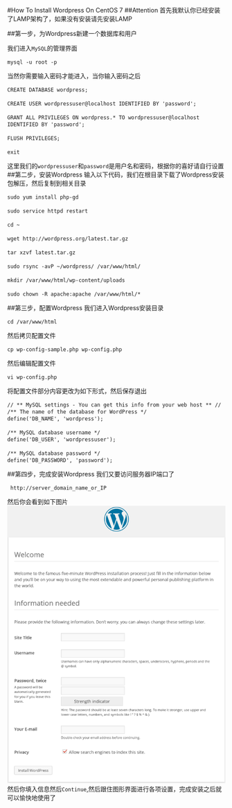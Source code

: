 #How To Install Wordpress On CentOS 7
##Attention
首先我默认你已经安装了LAMP架构了，如果没有安装请先安装LAMP

##第一步，为Wordpress新建一个数据库和用户

我们进入`MySQL`的管理界面
<pre><code>mysql -u root -p</code></pre>
当然你需要输入密码才能进入，当你输入密码之后
<pre><code>CREATE DATABASE wordpress;

CREATE USER wordpressuser@localhost IDENTIFIED BY 'password';

GRANT ALL PRIVILEGES ON wordpress.* TO wordpressuser@localhost IDENTIFIED BY 'password';

FLUSH PRIVILEGES;

exit</code></pre>
这里我们的`wordpressuser`和`password`是用户名和密码，根据你的喜好请自行设置
##第二步，安装Wordpress
输入以下代码，我们在根目录下载了Wordpress安装包解压，然后复制到相关目录
<pre><code>sudo yum install php-gd

sudo service httpd restart

cd ~

wget http://wordpress.org/latest.tar.gz

tar xzvf latest.tar.gz

sudo rsync -avP ~/wordpress/ /var/www/html/

mkdir /var/www/html/wp-content/uploads

sudo chown -R apache:apache /var/www/html/*</code></pre>
##第三步，配置Wordpress
我们进入Wordpress安装目录
<pre><code>cd /var/www/html</code></pre>
然后拷贝配置文件
<pre><code>cp wp-config-sample.php wp-config.php</code></pre>
然后编辑配置文件
<pre><code>vi wp-config.php</code></pre>
将配置文件部分内容更改为如下形式，然后保存退出
<pre><code>// ** MySQL settings - You can get this info from your web host ** //
/** The name of the database for WordPress */
define('DB_NAME', 'wordpress');

/** MySQL database username */
define('DB_USER', 'wordpressuser');

/** MySQL database password */
define('DB_PASSWORD', 'password');</code></pre>
##第四步，完成安装Wordpress
我们又要访问服务器IP端口了
<pre><code>	http://server_domain_name_or_IP</code></pre>
然后你会看到如下图片
![wordpress_web_install](https://raw.githubusercontent.com/lvchengli/lvchengli.github.io/master/markdown/img/wordpress_web_install.png)
然后你填入信息然后`Continue`,然后跟住图形界面进行各项设置，完成安装之后就可以愉快地使用了





